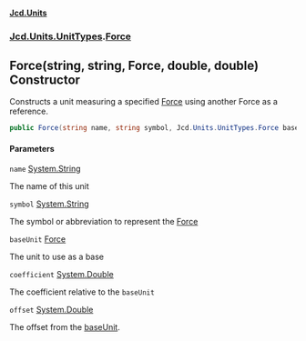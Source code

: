#### [Jcd.Units](index.md 'index')
### [Jcd.Units.UnitTypes](Jcd.Units.UnitTypes.md 'Jcd.Units.UnitTypes').[Force](Jcd.Units.UnitTypes.Force.md 'Jcd.Units.UnitTypes.Force')

## Force(string, string, Force, double, double) Constructor

Constructs a unit measuring a specified [Force](Jcd.Units.UnitTypes.Force.md 'Jcd.Units.UnitTypes.Force') using another Force as a reference.

```csharp
public Force(string name, string symbol, Jcd.Units.UnitTypes.Force baseUnit, double coefficient, double offset=0.0);
```
#### Parameters

<a name='Jcd.Units.UnitTypes.Force.Force(string,string,Jcd.Units.UnitTypes.Force,double,double).name'></a>

`name` [System.String](https://docs.microsoft.com/en-us/dotnet/api/System.String 'System.String')

The name of this unit

<a name='Jcd.Units.UnitTypes.Force.Force(string,string,Jcd.Units.UnitTypes.Force,double,double).symbol'></a>

`symbol` [System.String](https://docs.microsoft.com/en-us/dotnet/api/System.String 'System.String')

The symbol or abbreviation to represent the [Force](Jcd.Units.UnitTypes.Force.md 'Jcd.Units.UnitTypes.Force')

<a name='Jcd.Units.UnitTypes.Force.Force(string,string,Jcd.Units.UnitTypes.Force,double,double).baseUnit'></a>

`baseUnit` [Force](Jcd.Units.UnitTypes.Force.md 'Jcd.Units.UnitTypes.Force')

The unit to use as a base

<a name='Jcd.Units.UnitTypes.Force.Force(string,string,Jcd.Units.UnitTypes.Force,double,double).coefficient'></a>

`coefficient` [System.Double](https://docs.microsoft.com/en-us/dotnet/api/System.Double 'System.Double')

The coefficient relative to the `baseUnit`

<a name='Jcd.Units.UnitTypes.Force.Force(string,string,Jcd.Units.UnitTypes.Force,double,double).offset'></a>

`offset` [System.Double](https://docs.microsoft.com/en-us/dotnet/api/System.Double 'System.Double')

The offset from the [baseUnit](Jcd.Units.UnitTypes.Force.Force(string,string,Jcd.Units.UnitTypes.Force,double,double).md#Jcd.Units.UnitTypes.Force.Force(string,string,Jcd.Units.UnitTypes.Force,double,double).baseUnit 'Jcd.Units.UnitTypes.Force.Force(string, string, Jcd.Units.UnitTypes.Force, double, double).baseUnit').